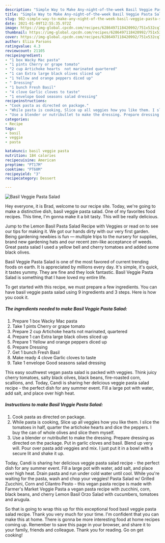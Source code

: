 ```yaml
---
description: "Simple Way to Make Any-night-of-the-week Basil Veggie Pasta Salad"
title: "Simple Way to Make Any-night-of-the-week Basil Veggie Pasta Salad"
slug: 982-simple-way-to-make-any-night-of-the-week-basil-veggie-pasta-salad
date: 2021-01-09T12:55:35.972Z
image: https://img-global.cpcdn.com/recipes/6286497118420992/751x532cq70/basil-veggie-pasta-salad-recipe-main-photo.jpg
thumbnail: https://img-global.cpcdn.com/recipes/6286497118420992/751x532cq70/basil-veggie-pasta-salad-recipe-main-photo.jpg
cover: https://img-global.cpcdn.com/recipes/6286497118420992/751x532cq70/basil-veggie-pasta-salad-recipe-main-photo.jpg
author: Eliza Parsons
ratingvalue: 4.3
reviewcount: 21105
recipeingredient:
- "1 box Wacky Mac pasta"
- "1 pints Cherry or grape tomato"
- "2 cup Artichoke hearts  not marinated quartered"
- "1 can Extra large black olives sliced up"
- "1 Yellow and orange peppers diced up"
- " Dressing"
- "1 bunch Fresh Basil"
- "4 clove Garlic cloves to taste"
- "1 envelope Good seasons salad dressing"
recipeinstructions:
- "Cook pasta as directed on package."
- "While pasta is cooking, Slice up all veggies how you like them. I slice the tomatoes in half, quarter the artichoke hearts and dice the peppers. I buy the can of whole olives and slice them myself."
- "Use a blender or nutribullet to make the dressing. Prepare dressing as directed on the package. Put in garlic cloves and basil. Blend up very will. Pour over pasta add veggies and mix. I just put it in a bowl with a secure lit and shake it up."
categories:
- Recipe
tags:
- basil
- veggie
- pasta

katakunci: basil veggie pasta 
nutrition: 184 calories
recipecuisine: American
preptime: "PT17M"
cooktime: "PT60M"
recipeyield: "3"
recipecategory: Dessert

---
```



![Basil Veggie Pasta Salad](https://img-global.cpcdn.com/recipes/6286497118420992/751x532cq70/basil-veggie-pasta-salad-recipe-main-photo.jpg)

Hey everyone, it is Brad, welcome to our recipe site. Today, we're going to make a distinctive dish, basil veggie pasta salad. One of my favorites food recipes. This time, I'm gonna make it a bit tasty. This will be really delicious.

Jump to the Lemon Basil Pasta Salad Recipe with Veggies or read on to see our tips for making it. We got our hands dirty with our very first garden. Being gardening newbies is fun — multiple trips to the nursery for supplies, brand new gardening hats and our recent zen-like acceptance of weeds. Great pasta salad I used a yellow bell and cherry tomatoes and added some black olives.

Basil Veggie Pasta Salad is one of the most favored of current trending foods on earth. It is appreciated by millions every day. It's simple, it's quick, it tastes yummy. They are fine and they look fantastic. Basil Veggie Pasta Salad is something that I have loved my entire life.


To get started with this recipe, we must prepare a few ingredients. You can have basil veggie pasta salad using 9 ingredients and 3 steps. Here is how you cook it.

<!--inarticleads1-->

##### The ingredients needed to make Basil Veggie Pasta Salad:

1. Prepare 1 box Wacky Mac pasta
1. Take 1 pints Cherry or grape tomato
1. Prepare 2 cup Artichoke hearts  not marinated, quartered
1. Prepare 1 can Extra large black olives sliced up
1. Prepare 1 Yellow and orange peppers diced up
1. Prepare  Dressing
1. Get 1 bunch Fresh Basil
1. Make ready 4 clove Garlic cloves to taste
1. Take 1 envelope Good seasons salad dressing


This easy southwest vegan pasta salad is packed with veggies. Think juicy cherry tomatoes, salty black olives, black beans, fire-roasted corn, scallions, and. Today, Candi is sharing her delicious veggie pasta salad recipe - the perfect dish for any summer event. Fill a large pot with water, add salt, and place over high heat. 

<!--inarticleads2-->

##### Instructions to make Basil Veggie Pasta Salad:

1. Cook pasta as directed on package.
1. While pasta is cooking, Slice up all veggies how you like them. I slice the tomatoes in half, quarter the artichoke hearts and dice the peppers. I buy the can of whole olives and slice them myself.
1. Use a blender or nutribullet to make the dressing. Prepare dressing as directed on the package. Put in garlic cloves and basil. Blend up very will. Pour over pasta add veggies and mix. I just put it in a bowl with a secure lit and shake it up.


Today, Candi is sharing her delicious veggie pasta salad recipe - the perfect dish for any summer event. Fill a large pot with water, add salt, and place over high heat. Drain pasta and run under cold water until cool. While you&#39;re waiting for the pasta, wash and chop your veggies! Pasta Salad w/ Grilled Zucchini, Corn and Cilantro Pesto - this vegan pasta recipe is made with Farmer&#39;s Market Veggie Pasta a vegan pasta recipe with zucchini, corn, black beans, and cherry Lemon Basil Orzo Salad with cucumbers, tomatoes and arugula. 

So that is going to wrap this up for this exceptional food basil veggie pasta salad recipe. Thank you very much for your time. I'm confident that you can make this at home. There is gonna be more interesting food at home recipes coming up. Remember to save this page in your browser, and share it to your family, friends and colleague. Thank you for reading. Go on get cooking!
